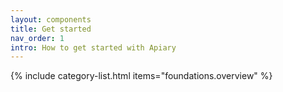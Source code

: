 ```yaml
---
layout: components
title: Get started
nav_order: 1
intro: How to get started with Apiary
---
```


{% include category-list.html items="foundations.overview" %}
